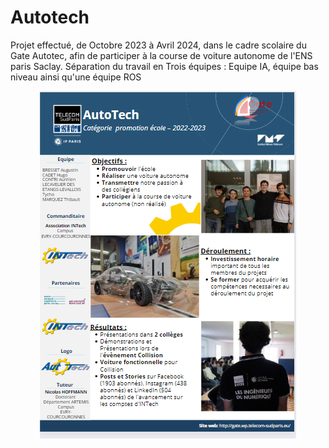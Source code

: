 # Autotech
Projet effectué, de Octobre 2023 à Avril 2024, dans le cadre scolaire du Gate Autotec, afin de participer à la course de voiture autonome de l'ENS paris Saclay. 
Séparation du travail en Trois équipes : Equipe IA, équipe bas niveau ainsi qu'une équipe ROS

<p align="center" >
<code><img src="autotech.png" style= ''></code>
</p>
